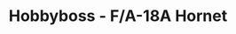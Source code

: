 ---
layout: product
title: "Hobbyboss - F/A-18A Hornet"
price: "2000" 
desc: "N/A"
img_path: "/assets/img/HB80268.jpg"
brand: "N/A"
available: true
special_offer: false
new: false
soon: false
cat: "010000"
subcat: "013500"
subsubcat: "0N/A"
sifra: "HB80268"
popular: true
---